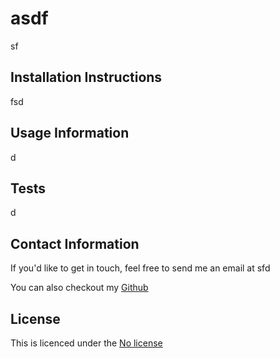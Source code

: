 # asdf
  

  sf
  
## Installation Instructions
fsd
  
  
## Usage Information
d
  
  
  
## Tests
d
  
  
## Contact Information
If you'd like to get in touch, feel free to send me an email at sfd

You can also checkout my [Github](https://github.com/asfd)
  
  
## License

This is licenced under the [No license]()
  
